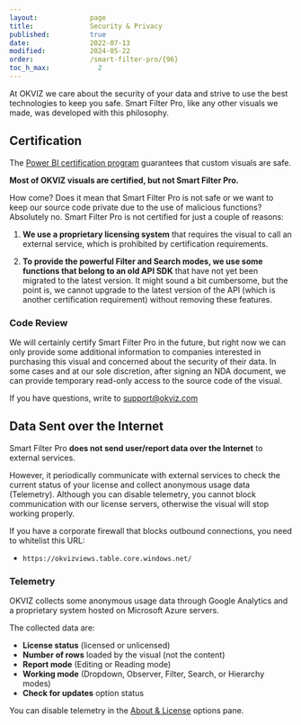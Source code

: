 ```yaml
---
layout:             page
title:              Security & Privacy
published:          true
date:               2022-07-13
modified:           2024-05-22
order:              /smart-filter-pro/{96}
toc_h_max:            2
---
```


At OKVIZ we care about the security of your data and strive to use the best technologies to keep you safe. Smart Filter Pro, like any other visuals we made, was developed with this philosophy.

## Certification
The [Power BI certification program](../get-started/certification.md) guarantees that custom visuals are safe.

**Most of OKVIZ visuals are certified, but not Smart Filter Pro.**

How come? Does it mean that Smart Filter Pro is not safe or we want to keep our source code private due to the use of malicious functions? Absolutely no. Smart Filter Pro is not certified for just a couple of reasons:

1. **We use a proprietary licensing system** that requires the visual to call an external service, which is prohibited by certification requirements.

2. **To provide the powerful Filter and Search modes, we use some functions that belong to an old API SDK** that have not yet been migrated to the latest version. It might sound a bit cumbersome, but the point is, we cannot upgrade to the latest version of the API (which is another certification requirement) without removing these features.


### Code Review

We will certainly certify Smart Filter Pro in the future, but right now we can only provide some additional information to companies interested in purchasing this visual and concerned about the security of their data. In some cases and at our sole discretion, after signing an NDA document, we can provide temporary read-only access to the source code of the visual.

If you have questions, write to [support@okviz.com](mailto:support@okviz.com)

## Data Sent over the Internet

Smart Filter Pro **does not send user/report data over the Internet** to external services.

However, it periodically communicate with external services to check the current status of your license and collect anonymous usage data (Telemetry). Although you can disable telemetry, you cannot block communication with our license servers, otherwise the visual will stop working properly.

If you have a corporate firewall that blocks outbound connections, you need to whitelist this URL:

- `https://okvizviews.table.core.windows.net/`

### Telemetry

OKVIZ collects some anonymous usage data through Google Analytics and a proprietary system hosted on Microsoft Azure servers.

The collected data are:

- **License status** (licensed or unlicensed)
- **Number of rows** loaded by the visual (not the content)
- **Report mode** (Editing or Reading mode)
- **Working mode** (Dropdown, Observer, Filter, Search, or Hierarchy modes)
- **Check for updates** option status

You can disable telemetry in the [About & License](options/about/send-telemetry.md) options pane.